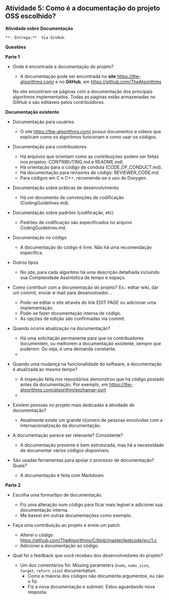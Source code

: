 ## Atividade 5: Como é a documentação do projeto OSS escolhido?

**Atividade sobre Documentação**  
 
	**- Entrega:**  Via GitHub.  
  
**Questões**  
  
**Parte 1**

-   Onde é encontrada a documentação do projeto? 
	- A documentação pode ser encontrada no **site** https://the-algorithms.com/ e no **GitHub**, em https://github.com/TheAlgorithms
 
	 No site encontram-se páginas com a documentação dos principais algoritmos implementados. Todas as páginas estão armazenadas no GitHub e são editáveis pelos contribuidores.

**Documentação existente**

- Documentação para usuários
	- O site https://the-algorithms.com/  possui documentos e vídeos que explicam como os algoritmos funcionam e como usar os códigos.
	 
- Documentação para contribuidores
	- Há arquivos que orientam como as contribuições podem ser feitas nos projetos :CONTRIBUTING.md e README.md)
	- Há orientação para o código de conduta (CODE_OF_CONDUCT.md).
	- Há documentação para revisores de código: REVIEWER_CODE.md
	- Para códigos em C e C++, recomenda-se o uso do Doxygen.
	
- Documentação sobre práticas de desenvolvimento  
	- Há um documento de convenções de codificação (CodingGuidelines.md).

- Documentação sobre padrões (codificação, etc)  
	- Padrões de codificação são especificados no arquivo CodingGuidelines.md.

- Documentação no código 
	- A documentação do código é livre. Não há uma recomendação específica.

- Outros tipos
	- No site, para cada algoritmo há uma descrição detalhada incluindo sua Complexidade Assintótica de tempo e espaço.

-   Como contribuir com a documentação do projeto? Ex.: editar wiki, dar um commit, enviar e-mail para desenvolvedor...
	- Pode-se editar o site através do link EDIT PAGE ou adicionar uma implementação.
	- Pode-se fazer documentação interna de código.
	- As opções de edição são confirmadas via commit.

-   Quando ocorre atualização na documentação?
	- Há uma solicitação permanente para que os contribuidores documentem, ou melhorem a documentação existente, sempre que puderem. Ou seja, é uma demanda constante.
	- 
-   Quando uma mudança na funcionalidade do software, a documentação é atualizada ao mesmo tempo?
	- A inspeção feita nos repositórios demonstrou que há código postado antes da documentação. Por exemplo, em https://the-algorithms.com/algorithm/exchange-sort
	-
-   Existem pessoas no projeto mais dedicadas à atividade de documentação?
	- Atualmente existe um grande n[úmero de pessoas envolvidas com a internacionalização da documentação.
	
-   A documentação parece ser relevante? Consistente?
	- A documentação presente é bem estruturada, mas há a necessidade de documentar vários códigos disponíveis.
	
-   São usadas ferramentas para apoiar o processo de documentação? Quais?
	- A documentação é feita com Markdown.

  
**Parte 2**

-   Escolha uma forma/tipo de documentação.
	- Fiz uma alteração num código para ficar mais legível e adicionei sua documentação interna.
	- Me baseei em outras documentações como exemplo.


-   Faça uma contribuição ao projeto e envie um patch.
	- Alterei o código https://github.com/TheAlgorithms/C/blob/master/leetcode/src/1.c
	- Adicionei a documentação ao código.


-   Qual foi o feedback que você recebeu dos desenvolvedores do projeto?
	- Um dos comentários foi: Missing parameters (`nums`, `nums_size`, `target`, `return_size`) documentation.
		- Como a maioria dos códigos não documenta argumentos, eu não o fiz.
		- Fiz a nova documentação e submeti. Estou aguardando nova resposta.
